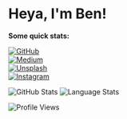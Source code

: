 # Heya, I'm Ben!

**Some quick stats:**

[![GitHub](https://img.shields.io/badge/dynamic/json?logo=github&label=GitHub&labelColor=333&&suffix=+followers&color=181717&query=%24.data.totalSubs&url=https%3A%2F%2Fapi.spencerwoo.com%2Fsubstats%2F%3Fsource%3Dgithub%26queryKey%3Dbsoyka&longCache=true)](https://github.com/bsoyka)  
[![Medium](https://img.shields.io/badge/dynamic/json?logo=medium&label=Medium&labelColor=00ab6c&suffix=+followers&color=181717&query=%24.data.totalSubs&url=https%3A%2F%2Fapi.spencerwoo.com%2Fsubstats%2F%3Fsource%3Dmedium%26queryKey%3D%2540bsoyka&longCache=true)](https://medium.com/@bsoyka)  
[![Unsplash](https://img.shields.io/badge/dynamic/json?logo=unsplash&label=Unsplash&labelColor=000000&suffix=+followers&color=181717&query=%24.data.totalSubs&url=https%3A%2F%2Fapi.spencerwoo.com%2Fsubstats%2F%3Fsource%3Dunsplash%26queryKey%3Dbsoyka&longCache=true)](https://unsplash.com/@bsoyka)  
[![Instagram](https://img.shields.io/badge/dynamic/json?logo=instagram&logoColor=white&label=Instagram&labelColor=e1306c&suffix=+followers&color=181717&query=%24.data.totalSubs&url=https%3A%2F%2Fapi.spencerwoo.com%2Fsubstats%2F%3Fsource%3Dinstagram%26queryKey%3Dbsoyka3&longCache=true)](https://www.instagram.com/bsoyka3)  

![GitHub Stats](https://bsoyka-readme-stats.vercel.app/api?username=bsoyka&show_icons=true&theme=dracula&count_private=true)
![Language Stats](https://bsoyka-readme-stats.vercel.app/api/top-langs/?username=bsoyka&theme=dracula&layout=compact)

![Profile Views](https://profile-counter.glitch.me/bsoyka/count.svg)
